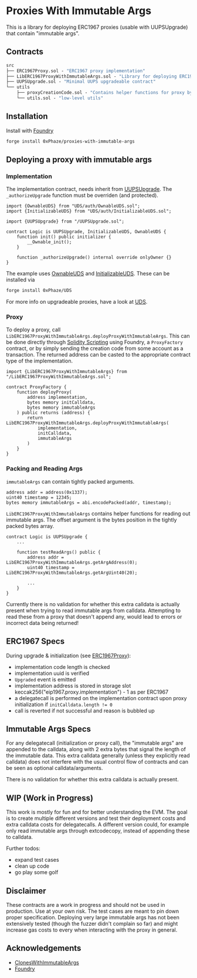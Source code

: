# Proxies With Immutable Args

This is a library for deploying ERC1967 proxies (usable with UUPSUpgrade)
that contain "immutable args".

## Contracts

```ml
src
├── ERC1967Proxy.sol - "ERC1967 proxy implementation"
├── LibERC1967ProxyWithImmutableArgs.sol - "Library for deploying ERC1967 proxy implementation with immutable args"
├── UUPSUpgrade.sol - "Minimal UUPS upgradeable contract"
└── utils
    ├── proxyCreationCode.sol - "Contains helper functions for proxy bytecode creation"
    └── utils.sol - "low-level utils"
```

## Installation

Install with [Foundry](https://github.com/foundry-rs/foundry)
```sh
forge install 0xPhaze/proxies-with-immutable-args
```

## Deploying a proxy with immutable args

### Implementation

The implementation contract, needs inherit from [UUPSUpgrade](./src/UUPSUpgrade.sol).
The `_authorizeUpgrade` function must be overriden (and protected).

```solidity
import {OwnableUDS} from "UDS/auth/OwnableUDS.sol";
import {InitializableUDS} from "UDS/auth/InitializableUDS.sol";

import {UUPSUpgrade} from "/UUPSUpgrade.sol";

contract Logic is UUPSUpgrade, InitializableUDS, OwnableUDS {
    function init() public initializer {
        __Ownable_init();
    }

    function _authorizeUpgrade() internal override onlyOwner {}
}
```

The example uses [OwnableUDS](https://github.com/0xPhaze/UDS/blob/master/src/auth/OwnableUDS.sol) and [InitializableUDS](https://github.com/0xPhaze/UDS/blob/master/src/auth/InitializableUDS.sol).
These can be installed via
```sh
forge install 0xPhaze/UDS
```
For more info on upgradeable proxies, have a look at [UDS](https://github.com/0xPhaze/UDS).

### Proxy

To deploy a proxy, call `LibERC1967ProxyWithImmutableArgs.deployProxyWithImmutableArgs`. This can be done directly through [Solidity Scripting](https://book.getfoundry.sh/tutorials/solidity-scripting) using Foundry,
a `ProxyFactory` contract, or by simply sending the creation code from some account
as a transaction.
The returned address can be casted to the appropriate contract type of the implementation.

```solidity
import {LibERC1967ProxyWithImmutableArgs} from "/LibERC1967ProxyWithImmutableArgs.sol";

contract ProxyFactory {
    function deployProxy(
        address implementation, 
        bytes memory initCalldata, 
        bytes memory immutableArgs
    ) public returns (address) {
        return LibERC1967ProxyWithImmutableArgs.deployProxyWithImmutableArgs(
            implementation,
            initCalldata,
            immutableArgs
        )
    }
}
```

### Packing and Reading Args

`immutableArgs` can contain tightly packed arguments.

```solidity
address addr = address(0x1337);
uint40 timestamp = 12345;
bytes memory immutableArgs = abi.encodePacked(addr, timestamp);
```

`LibERC1967ProxyWithImmutableArgs` contains helper functions for reading out immutable args.
The offset argument is the bytes position in the tightly packed bytes array.

```solidity
contract Logic is UUPSUpgrade {
    ...

    function testReadArgs() public {
        address addr = LibERC1967ProxyWithImmutableArgs.getArgAddress(0);
        uint40 timestamp = LibERC1967ProxyWithImmutableArgs.getArgUint40(20);

        ...
    }
}
```

Currently there is no validation for whether this extra calldata is actually present
when trying to read immutable args from calldata. 
Attempting to read these from a proxy that doesn't append any, would lead to errors
or incorrect data being returned!


## ERC1967 Specs

During upgrade & initialization (see [ERC1967Proxy](./src/ERC1967Proxy.sol)):
- implementation code length is checked
- implementation uuid is verified
- `Upgraded` event is emitted
- implementation address is stored in storage slot keccak256("eip1967.proxy.implementation") - 1 as per ERC1967
- a delegatecall is performed on the implementation contract upon proxy initialization if `initCalldata.length != 0`
- call is reverted if not successful and reason is bubbled up

## Immutable Args Specs

For any delegatecall (initialization or proxy call), the "immutable args" are appended to
the calldata, along with 2 extra bytes that signal the length of the immutable data. 
This extra calldata generally (unless they explicitly read calldata) does not interfere with the usual control flow of 
contracts and can be seen as optional calldata/arguments. 

There is no validation for whether this extra calldata is actually present.

## WIP (Work in Progress)

This work is mostly for fun and for better understanding the EVM.
The goal is to create multiple different versions and test their deployment costs 
and extra calldata costs for delegatecalls. 
A different version could, for example only read immutable args
through extcodecopy, instead of appending these to calldata.

Further todos:
- expand test cases
- clean up code
- go play some golf

## Disclaimer

These contracts are a work in progress and should not be used in production. Use at your own risk.
The test cases are meant to pin down proper specification.
Deploying very large immutable args has not been extensively tested 
(though the fuzzer didn't complain so far) and might increase gas costs to every when interacting with the proxy in general.

## Acknowledgements
- [ClonesWithImmutableArgs](https://github.com/wighawag/clones-with-immutable-args)
- [Foundry](https://github.com/foundry-rs/foundry)